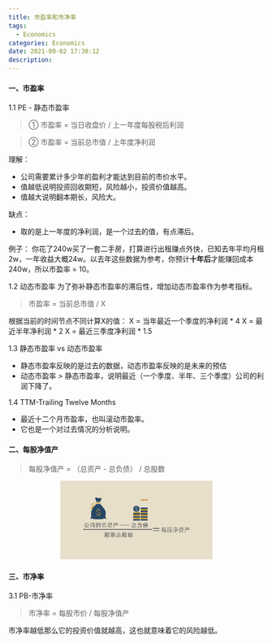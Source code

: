 ```yaml
---
title: 市盈率和市净率
tags:
  - Economics
categories: Economics
date: 2021-09-02 17:30:12
description:
---
```



#### 一、市盈率

1.1 PE - 静态市盈率

>① 市盈率 = 当日收盘价 / 上一年度每股税后利润  

>② 市盈率 = 当前总市值 / 上年度净利润

理解：
+ 公司需要累计多少年的盈利才能达到目前的市价水平。
+ 值越低说明投资回收期短，风险越小，投资价值越高。
+ 值越大说明翻本期长，风险大。

缺点：
+ 取的是上一年度的净利润，是一个过去的值，有点滞后。

例子：
你花了240w买了一套二手房，打算进行出租赚点外快，已知去年平均月租2w，一年收益大概24w。以去年这些数据为参考，你预计**十年后**才能赚回成本240w，所以市盈率 = 10。



1.2 动态市盈率
为了弥补静态市盈率的滞后性，增加动态市盈率作为参考指标。

> 市盈率 = 当前总市值 / X

根据当前的时间节点不同计算X的值：
X = 当年最近一个季度的净利润 * 4
X = 最近半年净利润 * 2
X = 最近三季度净利润 * 1.5 



1.3 静态市盈率 vs 动态市盈率

+ 静态市盈率反映的是过去的数据，动态市盈率反映的是未来的预估
+ 动态市盈率 > 静态市盈率，说明最近（一个季度、半年、三个季度）公司的利润下降了。



1.4 TTM-Trailing Twelve Months
+ 最近十二个月市盈率，也叫滚动市盈率。
+ 它也是一个对过去情况的分析说明。


#### 二、每股净值产

> 每股净值产 = （总资产 - 总负债） / 总股数

<center>
    <img src="../images/a_b_c.jpeg" width="300"/>
</center>


#### 三、市净率

3.1 PB-市净率

> 市净率 = 每股市价 / 每股净值产

市净率越低那么它的投资价值就越高，这也就意味着它的风险越低。